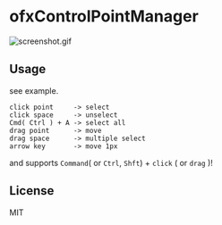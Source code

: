 # ofxControlPointManager
![screenshot.gif](./screenshot.gif)  
  
## Usage
see example.

```
click point     -> select
click space     -> unselect
Cmd( Ctrl ) + A -> select all
drag point      -> move
drag space      -> multiple select
arrow key       -> move 1px
```  
and supports `Command`( or `Ctrl`, `Shft`) +  `click` ( or `drag` )!  
  
## License
MIT  
